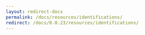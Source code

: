 ```yaml
---
layout: redirect-docs
permalink: /docs/resources/identifications/
redirect: /docs/0.0.23/resources/identifications/
---
```


